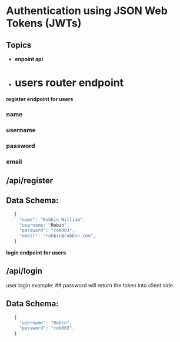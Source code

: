 # Authentication using JSON Web Tokens (JWTs)

## Topics
- **enpoint api**
- # users router endpoint 

**register endpoint for users**
  ### name
  ### username
  ### password
  ### email
 

 ## /api/register  


## Data Schema:

 ```js 
    {
      "name": "Robbin William",
      "username: "Robin",
      "password": "rob003",
      "email": "robbin@robbin.com",
    }
```
**login endpoint for users**

## /api/login 

user login example: ## password will return the token into client side.
## Data Schema: 
 ```js
    {
      "username": "Robin",
      "password": "rob003",
    }
```

